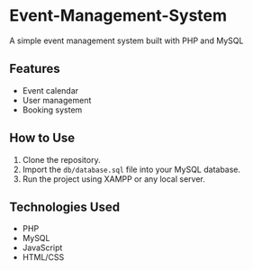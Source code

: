 # Event-Management-System
A simple event management system built with PHP and MySQL

## Features
- Event calendar
- User management
- Booking system

## How to Use
1. Clone the repository.
2. Import the `db/database.sql` file into your MySQL database.
3. Run the project using XAMPP or any local server.

## Technologies Used
- PHP
- MySQL
- JavaScript
- HTML/CSS

